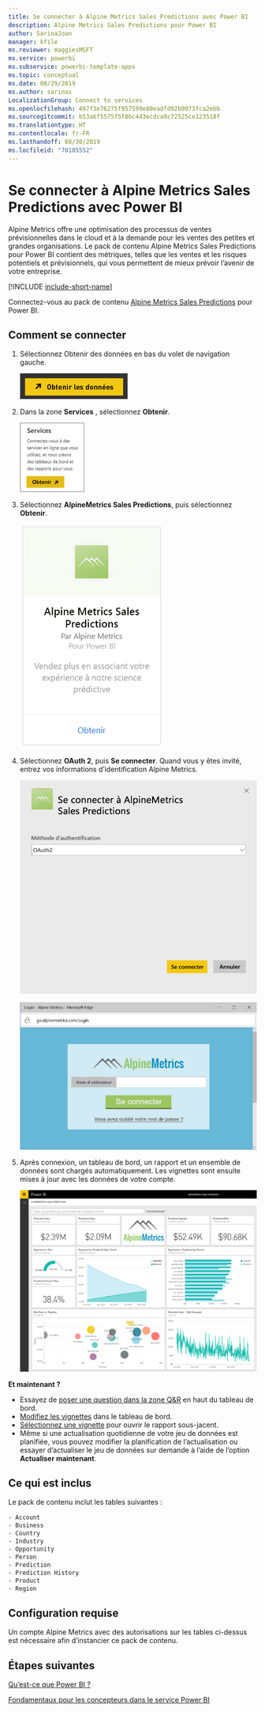 ```yaml
---
title: Se connecter à Alpine Metrics Sales Predictions avec Power BI
description: Alpine Metrics Sales Predictions pour Power BI
author: SarinaJoan
manager: kfile
ms.reviewer: maggiesMSFT
ms.service: powerbi
ms.subservice: powerbi-template-apps
ms.topic: conceptual
ms.date: 08/29/2019
ms.author: sarinas
LocalizationGroup: Connect to services
ms.openlocfilehash: 497f3e76275f957599e80eadfd92b9073fca2ebb
ms.sourcegitcommit: b53a6f5575f5f8bc443ecdca9c72525ce123518f
ms.translationtype: HT
ms.contentlocale: fr-FR
ms.lasthandoff: 08/30/2019
ms.locfileid: "70185552"
---
```

# <a name="connect-to-alpine-metrics-sales-predictions-with-power-bi"></a>Se connecter à Alpine Metrics Sales Predictions avec Power BI
Alpine Metrics offre une optimisation des processus de ventes prévisionnelles dans le cloud et à la demande pour les ventes des petites et grandes organisations. Le pack de contenu Alpine Metrics Sales Predictions pour Power BI contient des métriques, telles que les ventes et les risques potentiels et prévisionnels, qui vous permettent de mieux prévoir l’avenir de votre entreprise. 

[!INCLUDE [include-short-name](./includes/service-deprecate-content-packs.md)]

Connectez-vous au pack de contenu [Alpine Metrics Sales Predictions](https://app.powerbi.com/getdata/services/alpine-metrics) pour Power BI.

## <a name="how-to-connect"></a>Comment se connecter
1. Sélectionnez Obtenir des données en bas du volet de navigation gauche.  
   
    ![](media/service-connect-to-alpine-metrics/getdata.png)
2. Dans la zone **Services** , sélectionnez **Obtenir**.  
   
    ![](media/service-connect-to-alpine-metrics/services.png)
3. Sélectionnez **AlpineMetrics Sales Predictions**, puis sélectionnez **Obtenir**.  
   
    ![](media/service-connect-to-alpine-metrics/alpine.png)
4. Sélectionnez **OAuth 2**, puis **Se connecter**. Quand vous y êtes invité, entrez vos informations d’identification Alpine Metrics.
   
    ![](media/service-connect-to-alpine-metrics/creds.png)
   
    ![](media/service-connect-to-alpine-metrics/creds2.png)
5. Après connexion, un tableau de bord, un rapport et un ensemble de données sont chargés automatiquement. Les vignettes sont ensuite mises à jour avec les données de votre compte.
   
    ![](media/service-connect-to-alpine-metrics/dashboard.png)

**Et maintenant ?**

* Essayez de [poser une question dans la zone Q&R](consumer/end-user-q-and-a.md) en haut du tableau de bord.
* [Modifiez les vignettes](service-dashboard-edit-tile.md) dans le tableau de bord.
* [Sélectionnez une vignette](consumer/end-user-tiles.md) pour ouvrir le rapport sous-jacent.
* Même si une actualisation quotidienne de votre jeu de données est planifiée, vous pouvez modifier la planification de l’actualisation ou essayer d’actualiser le jeu de données sur demande à l’aide de l’option **Actualiser maintenant**.

## <a name="whats-included"></a>Ce qui est inclus
Le pack de contenu inclut les tables suivantes :  

    - Account    
    - Business    
    - Country    
    - Industry    
    - Opportunity  
    - Person  
    - Prediction    
    - Prediction History    
    - Product  
    - Region    

## <a name="system-requirements"></a>Configuration requise
Un compte Alpine Metrics avec des autorisations sur les tables ci-dessus est nécessaire afin d’instancier ce pack de contenu.

## <a name="next-steps"></a>Étapes suivantes
[Qu’est-ce que Power BI ?](power-bi-overview.md)

[Fondamentaux pour les concepteurs dans le service Power BI](service-basic-concepts.md)

